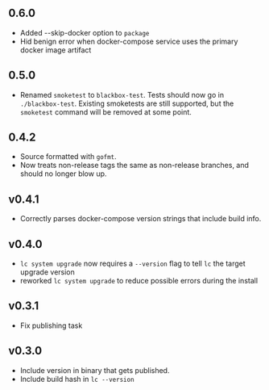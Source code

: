 ## 0.6.0

- Added --skip-docker option to `package`
- Hid benign error when docker-compose service uses the primary docker image artifact

## 0.5.0

- Renamed `smoketest` to `blackbox-test`. Tests should now go in `./blackbox-test`. Existing smoketests are still supported, but the `smoketest` command will be removed at some point.

## 0.4.2

- Source formatted with `gofmt`.
- Now treats non-release tags the same as non-release branches, and should no longer blow up.

## v0.4.1

- Correctly parses docker-compose version strings that include build info.

## v0.4.0

- `lc system upgrade` now requires a `--version` flag to tell `lc` the target
upgrade version
- reworked `lc system upgrade` to reduce possible errors during the install

## v0.3.1

- Fix publishing task

## v0.3.0

- Include version in binary that gets published.
- Include build hash in `lc --version`
